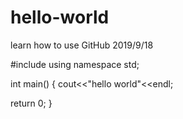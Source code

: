 # hello-world
learn how to use GitHub 2019/9/18

#include<iostream>
using namespace std;

int main()
{
   cout<<"hello world"<<endl;
   
   return 0;
}
